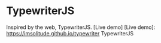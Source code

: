 # TypewriterJS
Inspired by the web, TypewriterJS.
[Live demo]
[Live demo]: <https://imsolitude.github.io/typewriter>
TypewriterJS
